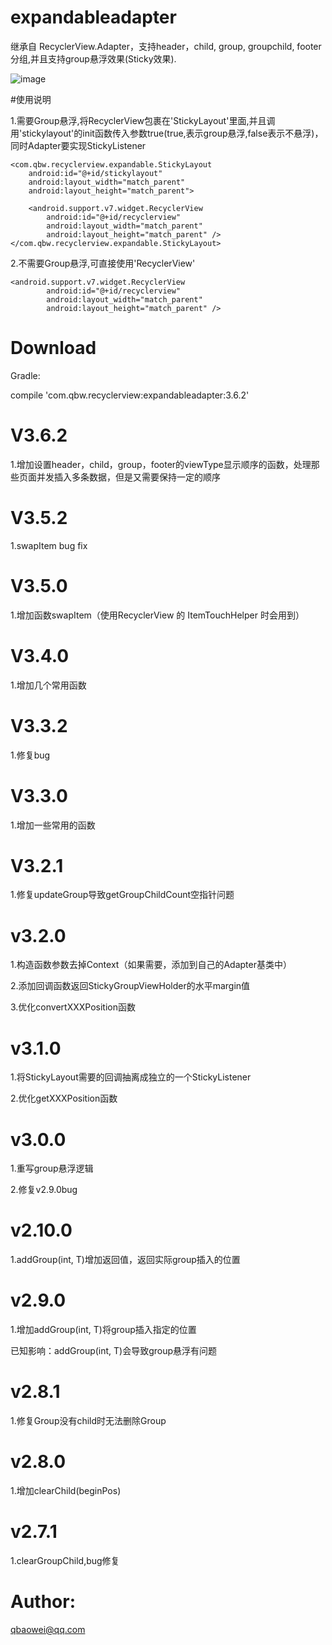 # expandableadapter



继承自 RecyclerView.Adapter，支持header，child, group, groupchild, footer 分组,并且支持group悬浮效果(Sticky效果).



![image](https://github.com/qbaowei/ExpandableAdapter/raw/master/screenshots/ExpandableAdapter.gif)


#使用说明


1.需要Group悬浮,将RecyclerView包裹在'StickyLayout'里面,并且调用'stickylayout'的init函数传入参数true(true,表示group悬浮,false表示不悬浮)，同时Adapter要实现StickyListener


    <com.qbw.recyclerview.expandable.StickyLayout
        android:id="@+id/stickylayout"
        android:layout_width="match_parent"
        android:layout_height="match_parent">

        <android.support.v7.widget.RecyclerView
            android:id="@+id/recyclerview"
            android:layout_width="match_parent"
            android:layout_height="match_parent" />
    </com.qbw.recyclerview.expandable.StickyLayout>


2.不需要Group悬浮,可直接使用'RecyclerView'


    <android.support.v7.widget.RecyclerView
            android:id="@+id/recyclerview"
            android:layout_width="match_parent"
            android:layout_height="match_parent" />



# Download


Gradle:

compile 'com.qbw.recyclerview:expandableadapter:3.6.2'

# V3.6.2

1.增加设置header，child，group，footer的viewType显示顺序的函数，处理那些页面并发插入多条数据，但是又需要保持一定的顺序

# V3.5.2

1.swapItem bug fix

# V3.5.0

1.增加函数swapItem（使用RecyclerView 的 ItemTouchHelper 时会用到）

# V3.4.0

1.增加几个常用函数

# V3.3.2

1.修复bug

# V3.3.0

1.增加一些常用的函数

# V3.2.1

1.修复updateGroup导致getGroupChildCount空指针问题

# v3.2.0

1.构造函数参数去掉Context（如果需要，添加到自己的Adapter基类中）

2.添加回调函数返回StickyGroupViewHolder的水平margin值

3.优化convertXXXPosition函数

# v3.1.0

1.将StickyLayout需要的回调抽离成独立的一个StickyListener

2.优化getXXXPosition函数

# v3.0.0

1.重写group悬浮逻辑

2.修复v2.9.0bug

# v2.10.0

1.addGroup(int, T)增加返回值，返回实际group插入的位置


# v2.9.0

1.增加addGroup(int, T)将group插入指定的位置

已知影响：addGroup(int, T)会导致group悬浮有问题


# v2.8.1


1.修复Group没有child时无法删除Group


# v2.8.0


1.增加clearChild(beginPos)


# v2.7.1


1.clearGroupChild,bug修复


# Author:


qbaowei@qq.com

